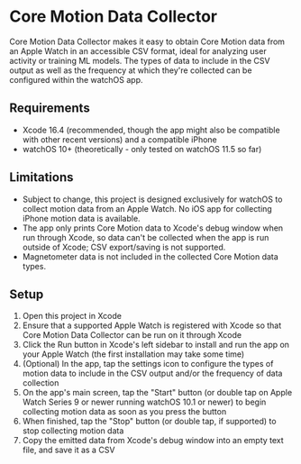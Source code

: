# Core Motion Data Collector

Core Motion Data Collector makes it easy to obtain Core Motion data from an Apple Watch in an accessible CSV format, ideal for analyzing user activity or training ML models. The types of data to include in the CSV output as well as the frequency at which they're collected can be configured within the watchOS app.

## Requirements

* Xcode 16.4 (recommended, though the app might also be compatible with other recent versions) and a compatible iPhone
* watchOS 10+ (theoretically - only tested on watchOS 11.5 so far)

## Limitations

* Subject to change, this project is designed exclusively for watchOS to collect motion data from an Apple Watch. No iOS app for collecting iPhone motion data is available.
* The app only prints Core Motion data to Xcode's debug window when run through Xcode, so data can't be collected when the app is run outside of Xcode; CSV export/saving is not supported.
* Magnetometer data is not included in the collected Core Motion data types.

## Setup

1. Open this project in Xcode
2. Ensure that a supported Apple Watch is registered with Xcode so that Core Motion Data Collector can be run on it through Xcode
3. Click the Run button in Xcode's left sidebar to install and run the app on your Apple Watch (the first installation may take some time)
4. (Optional) In the app, tap the settings icon to configure the types of motion data to include in the CSV output and/or the frequency of data collection
5. On the app's main screen, tap the "Start" button (or double tap on Apple Watch Series 9 or newer running watchOS 10.1 or newer) to begin collecting motion data as soon as you press the button
6. When finished, tap the "Stop" button (or double tap, if supported) to stop collecting motion data
7. Copy the emitted data from Xcode's debug window into an empty text file, and save it as a CSV

